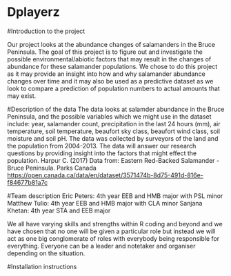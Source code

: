 # Dplayerz

#Introduction to the project

Our project looks at the abundance changes of salamanders in the Bruce Peninsula. The goal of this project is to figure out and investigate the possible environmental/abiotic factors that may result in the changes of abundance for these salamander populations. We chose to do this project as it may provide an insight into how and why salamander abundance changes over time and it may also be used as a predictive dataset as we look to compare a prediction of population numbers to actual amounts that may exist.

#Description of the data
The data looks at salamder abundance in the Bruce Peninsula, and the possible variables which we might use in the dataset include: year, salamander count, precipitation in the last 24 hours (mm), air temperature, soil temperature, beaufort sky class, beaufort wind class, soil moisture and soil pH. The data was collected by surveyors of the land and the population from 2004-2013. The data will answer our research questions by providing insight into the factors that might effect the population. 
Harpur C. (2017) Data from: Eastern Red-Backed Salamander - Bruce Peninsula. Parks Canada https://open.canada.ca/data/en/dataset/3571474b-8d75-491d-816e-f84677b81a7c

#Team description
Eric Peters: 4th year EEB and HMB major with PSL minor
Matthew Tulio: 4th year EEB and HMB major with CLA minor
Sanjana Khetan: 4th year STA and EEB major

We all have varying skills and strengths within R coding and beyond and we have chosen that no one will be given a particular role but instead we will act as one big conglomerate of roles with everybody being responsible for everything. Everyone can be a leader and notetaker and organiser depending on the situation. 

#Installation instructions

